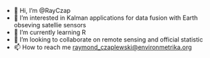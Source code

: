 - 👋 Hi, I’m @RayCzap
- 👀 I’m interested in Kalman applications for data fusion with Earth obseving satellie sensors
- 🌱 I’m currently learning R
- 💞️ I’m looking to collaborate on remote sensing and official statistic
- 📫 How to reach me raymond_czaplewski@environmetrika.org

<!---
RayCzap/RayCzap is a ✨ special ✨ repository because its `README.md` (this file) appears on your GitHub profile.
You can click the Preview link to take a look at your changes.
--->

